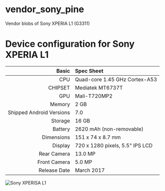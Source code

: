 # vendor_sony_pine
Vendor blobs of Sony XPERIA L1 (G3311)

Device configuration for Sony XPERIA L1
========================================

Basic   | Spec Sheet
-------:|:-------------------------
CPU     | Quad-core 1.45 GHz Cortex-A53
CHIPSET | Mediatek MT6737T
GPU     | Mali-T720MP2
Memory  | 2 GB
Shipped Android Versions | 7.0
Storage | 16 GB
Battery | 2620 mAh (non-removable)
Dimensions | 151 x 74 x 8.7 mm
Display | 720 x 1280 pixels, 5.5" IPS LCD
Rear Camera  | 13.0 MP
Front Camera | 5.0 MP
Release Date | March 2017

![Sony XPERISA L1](https://fdn2.gsmarena.com/vv/pics/sony/sony-xperia-l1-0.jpg)
